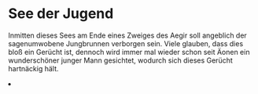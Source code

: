# See der Jugend

Inmitten dieses Sees am Ende eines Zweiges des Aegir soll angeblich der sagenumwobene Jungbrunnen verborgen sein.
Viele glauben, dass dies bloß ein Gerücht ist, dennoch wird immer mal wieder schon seit Äonen ein wunderschöner junger
Mann gesichtet, wodurch sich dieses Gerücht hartnäckig hält.

<procedure title="Charaktere aktuell an diesem Ort">
<list columns="3">
<li><a href="Ouin.md"></a></li>
</list>
</procedure>